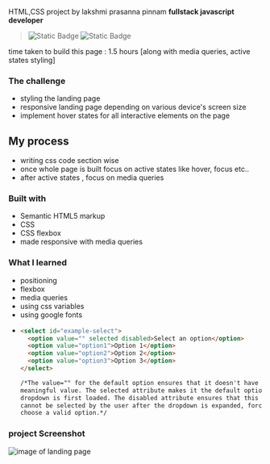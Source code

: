 HTML,CSS project by lakshmi prasanna pinnam **fullstack javascript developer**

> ![Static Badge](https://img.shields.io/badge/html-blue) ![Static Badge](https://img.shields.io/badge/css%20-%20green)

time taken to build this page : 1.5 hours [along with media queries, active states styling]

### The challenge

- styling the landing page
- responsive landing page depending on various device's screen size
- implement hover states for all interactive elements on the page

## My process

- writing css code section wise
- once whole page is built focus on active states like hover, focus etc..
- after active states , focus on media queries

### Built with

- Semantic HTML5 markup
- CSS
- CSS flexbox
- made responsive with media queries

### What I learned

- positioning
- flexbox
- media queries
- using css variables
- using google fonts
- ```html
  <select id="example-select">
    <option value="" selected disabled>Select an option</option>
    <option value="option1">Option 1</option>
    <option value="option2">Option 2</option>
    <option value="option3">Option 3</option>
  </select>

  /*The value="" for the default option ensures that it doesn't have a
  meaningful value. The selected attribute makes it the default option when the
  dropdown is first loaded. The disabled attribute ensures that this option
  cannot be selected by the user after the dropdown is expanded, forcing them to
  choose a valid option.*/
  ```

### project Screenshot

![image of landing page](./5.png)

